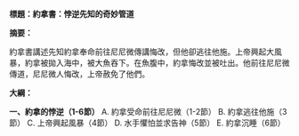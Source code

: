 **標題：約拿書：悖逆先知的奇妙管道**

**摘要：**

約拿書講述先知約拿奉命前往尼尼微傳講悔改，但他卻逃往他施。上帝興起大風暴，約拿被拋入海中，被大魚吞下。在魚腹中，約拿悔改並被吐出。他前往尼尼微傳道，尼尼微人悔改，上帝赦免了他們。

**大綱：**

**一、約拿的悖逆（1-6節）**
    A. 約拿受命前往尼尼微（1-2節）
    B. 約拿逃往他施（3節）
    C. 上帝興起風暴（4節）
    D. 水手懼怕並求告神（5節）
    E. 約拿沉睡（6節）
